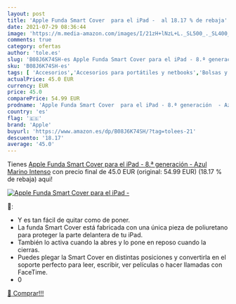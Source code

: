 ```yaml
---
layout: post
title: 'Apple Funda Smart Cover  para el iPad -  al 18.17 % de rebaja'
date: 2021-07-29 08:36:44
image: 'https://m.media-amazon.com/images/I/21zH+lNzL+L._SL500_._SL400_.jpg'
comments: true
category: ofertas
author: 'tole.es'
slug: 'B08J6K74SH-es Apple Funda Smart Cover para el iPad - 8.ª generación -...'
sku: 'B08J6K74SH-es'
tags: [ 'Accesorios','Accesorios para portátiles y netbooks','Bolsas y fundas para portátiles y netbooks','Fundas duras para portátiles y netbooks','Informática','apple','ipad', ]
actualPrice: 45.0 EUR
currency: EUR
price: 45.0
comparePrice: 54.99 EUR
prodname: 'Apple Funda Smart Cover  para el iPad - 8.ª generación  - Azul Marino Intenso'
country: 'es'
flag: '🇪🇸'
brand: 'Apple'
buyurl: 'https://www.amazon.es/dp/B08J6K74SH/?tag=tolees-21'
descuento: '18.17'
average: '45.0'
---
```


Tienes [Apple Funda Smart Cover  para el iPad - 8.ª generación  - Azul Marino Intenso](https://www.amazon.es/dp/B08J6K74SH/?tag=tolees-21) con precio final de  45.0 EUR (original: 54.99 EUR) (18.17 %  de rebaja) aqui!

[![Apple Funda Smart Cover  para el iPad - ](https://m.media-amazon.com/images/I/21zH+lNzL+L._SL500_._SL400_.jpg)](https://www.amazon.es/dp/B08J6K74SH/?tag=tolees-21)

🔎:

- Y es tan fácil de quitar como de poner.
- La funda Smart Cover está fabricada con una única pieza de poliuretano para proteger la parte delantera de tu iPad.
- También lo activa cuando la abres y lo pone en reposo cuando la cierras.
- Puedes plegar la Smart Cover en distintas posiciones y convertirla en el soporte perfecto para leer, escribir, ver películas o hacer llamadas con FaceTime.
- 0

[🛒 Comprar!!!](https://www.amazon.es/dp/B08J6K74SH/?tag=tolees-21)
